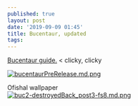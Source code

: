 ```yaml
---
published: true
layout: post
date: '2019-09-09 01:45'
title: Bucentaur, updated
tags: 
---
```

[Bucentaur guide.]({{site.baseurl}}/bucentaur) < clicky, clicky

[![bucentaurPreRelease.md.png](https://cdn.scrot.moe/images/2019/09/03/bucentaurPreRelease.md.png)](https://scrot.moe/image/xIZyu)  

Ofishal wallpaper  
[![buc2-destroyedBack_post3-fs8.md.png](https://cdn.scrot.moe/images/2019/09/04/buc2-destroyedBack_post3-fs8.md.png)](https://cdn.scrot.moe/images/2019/09/04/buc2-destroyedBack_post3-fs8.png)
